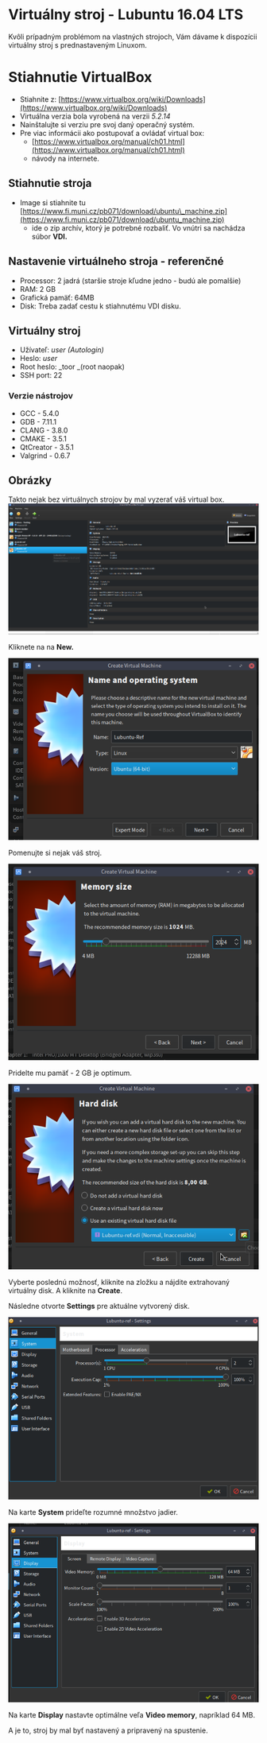 # Virtuálny stroj - Lubuntu 16.04 LTS

Kvôli prípadným problémom na vlastných strojoch, Vám dávame k dispozícii virtuálny stroj s prednastaveným Linuxom.

# Stiahnutie VirtualBox

* Stiahnite z: [https://www.virtualbox.org/wiki/Downloads](https://www.virtualbox.org/wiki/Downloads)
* Virtuálna verzia bola vyrobená na verzii _5.2.14_
* Nainštalujte si verziu pre svoj daný operačný systém.
* Pre viac informácii ako postupovať a ovládať virtual box:
  * [https://www.virtualbox.org/manual/ch01.html](https://www.virtualbox.org/manual/ch01.html)
  * návody na internete.

## Stiahnutie stroja

* Image si stiahnite tu [https://www.fi.muni.cz/pb071/download/ubuntu\_machine.zip](https://www.fi.muni.cz/pb071/download/ubuntu_machine.zip)
  * ide o zip archív, ktorý je potrebné rozbaliť. Vo vnútri sa nachádza súbor **VDI.**

## Nastavenie virtuálneho stroja - referenčné

* Processor: 2 jadrá \(staršie stroje kľudne jedno - budú ale pomalšie\)
* RAM: 2 GB
* Grafická pamäť: 64MB 
* Disk: Treba zadať cestu k stiahnutému VDI disku.

## Virtuálny stroj

* Užívateľ: _user \(Autologin\)_
* Heslo: _user_
* Root heslo: _toor _\(root naopak\)
* SSH port: 22

### Verzie nástrojov

* GCC - 5.4.0
* GDB - 7.11.1
* CLANG  - 3.8.0
* CMAKE - 3.5.1
* QtCreator - 3.5.1
* Valgrind - 0.6.7

## Obrázky

Takto nejak bez virtuálnych strojov by mal vyzerať váš virtual box.![](../images/virtual_machine/virtual_box_main_window.png)

Kliknete na na **New.**

![](../images/virtual_machine/NameOfTheMachine.png)

Pomenujte si nejak váš stroj.

![](../images/virtual_machine/MemorySize.png)

Pridelte mu pamäť - 2 GB je optimum.

![](../images/virtual_machine/SelectVirtualDrive.png)

Vyberte poslednú možnosť, kliknite na zložku a nájdite extrahovaný virtuálny disk. A kliknite na **Create**.

Následne otvorte **Settings** pre aktuálne vytvorený disk.

![](../images/virtual_machine/SystemProc.png)

Na karte **System** prideľte rozumné množstvo jadier.

![](../images/virtual_machine/DisplayMemory.png)

Na karte **Display** nastavte optimálne veľa **Video memory**, napríklad 64 MB.

A je to, stroj by mal byť nastavený a pripravený na spustenie.

